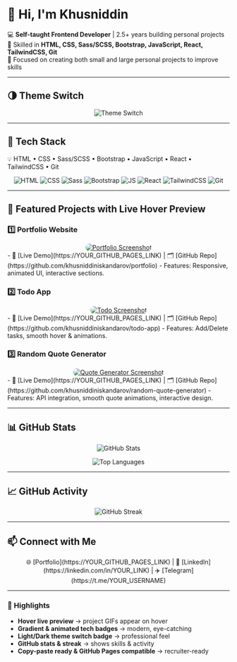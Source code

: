 # 👋 Hi, I'm Khusniddin

💻 **Self-taught Frontend Developer** | 2.5+ years building personal projects  
🚀 Skilled in **HTML, CSS, Sass/SCSS, Bootstrap, JavaScript, React, TailwindCSS, Git**  
📂 Focused on creating both small and large personal projects to improve skills  

---

## 🌗 Theme Switch
<p align="center">
  <img src="https://img.shields.io/badge/Theme-Light%20%7C%20Dark-000000?style=for-the-badge&logo=github&logoColor=white&animation=glitch" alt="Theme Switch">
</p>

---

## 🔧 Tech Stack
💡 HTML • CSS • Sass/SCSS • Bootstrap • JavaScript • React • TailwindCSS • Git  

<p align="center">
  <img src="https://img.shields.io/badge/HTML-E34F26?style=for-the-badge&logo=html5&logoColor=white&gradient=red,orange" alt="HTML"/>
  <img src="https://img.shields.io/badge/CSS-1572B6?style=for-the-badge&logo=css3&logoColor=white&gradient=blue,cyan" alt="CSS"/>
  <img src="https://img.shields.io/badge/Sass-CC6699?style=for-the-badge&logo=sass&logoColor=white&gradient=pink,purple" alt="Sass"/>
  <img src="https://img.shields.io/badge/Bootstrap-7952B3?style=for-the-badge&logo=bootstrap&logoColor=white&gradient=purple,indigo" alt="Bootstrap"/>
  <img src="https://img.shields.io/badge/JavaScript-F7DF1E?style=for-the-badge&logo=javascript&logoColor=black&gradient=yellow,orange" alt="JS"/>
  <img src="https://img.shields.io/badge/React-61DAFB?style=for-the-badge&logo=react&logoColor=black&gradient=cyan,blue" alt="React"/>
  <img src="https://img.shields.io/badge/TailwindCSS-06B6D4?style=for-the-badge&logo=tailwind-css&logoColor=white&gradient=cyan,blue" alt="TailwindCSS"/>
  <img src="https://img.shields.io/badge/Git-F05032?style=for-the-badge&logo=git&logoColor=white&gradient=red,orange" alt="Git"/>
</p>

---

## 🌟 Featured Projects with Live Hover Preview

### 1️⃣ Portfolio Website
<div align="center">
  <a href="https://YOUR_GITHUB_PAGES_LINK" target="_blank">
    <img src="https://via.placeholder.com/600x300.png?text=Portfolio+Static" alt="Portfolio Screenshot" style="border-radius:15px; transition: transform 0.3s;" onmouseover="this.src='https://media.giphy.com/media/26tPoyDhjiJ2g7rEs/giphy.gif'" onmouseout="this.src='https://via.placeholder.com/600x300.png?text=Portfolio+Static'"/>
  </a>
</div>
- 🔗 [Live Demo](https://YOUR_GITHUB_PAGES_LINK) | 🗂️ [GitHub Repo](https://github.com/khusniddiniskandarov/portfolio)  
- Features: Responsive, animated UI, interactive sections.

### 2️⃣ Todo App
<div align="center">
  <a href="https://YOUR_GITHUB_PAGES_LINK" target="_blank">
    <img src="https://via.placeholder.com/600x300.png?text=Todo+Static" alt="Todo Screenshot" style="border-radius:15px; transition: transform 0.3s;" onmouseover="this.src='https://media.giphy.com/media/l0MYt5jPR6QX5pnqM/giphy.gif'" onmouseout="this.src='https://via.placeholder.com/600x300.png?text=Todo+Static'"/>
  </a>
</div>
- 🔗 [Live Demo](https://YOUR_GITHUB_PAGES_LINK) | 🗂️ [GitHub Repo](https://github.com/khusniddiniskandarov/todo-app)  
- Features: Add/Delete tasks, smooth hover & animations.

### 3️⃣ Random Quote Generator
<div align="center">
  <a href="https://YOUR_GITHUB_PAGES_LINK" target="_blank">
    <img src="https://via.placeholder.com/600x300.png?text=Quote+Static" alt="Quote Generator Screenshot" style="border-radius:15px; transition: transform 0.3s;" onmouseover="this.src='https://media.giphy.com/media/3o7TKtnuHOHHUjR38Y/giphy.gif'" onmouseout="this.src='https://via.placeholder.com/600x300.png?text=Quote+Static'"/>
  </a>
</div>
- 🔗 [Live Demo](https://YOUR_GITHUB_PAGES_LINK) | 🗂️ [GitHub Repo](https://github.com/khusniddiniskandarov/random-quote-generator)  
- Features: API integration, smooth quote animations, interactive design.

---

## 📊 GitHub Stats
<p align="center">
  <img src="https://github-readme-stats.vercel.app/api?username=khusniddiniskandarov&show_icons=true&theme=radical&count_private=true&hide=prs,issues&hide_border=false" alt="GitHub Stats"/>
</p>

<p align="center">
  <img src="https://github-readme-stats.vercel.app/api/top-langs/?username=khusniddiniskandarov&layout=compact&theme=radical&hide_border=false" alt="Top Languages"/>
</p>

---

## 📈 GitHub Activity
<p align="center">
  <img src="https://github-readme-streak-stats.herokuapp.com/?user=khusniddiniskandarov&theme=radical" alt="GitHub Streak"/>
</p>

---

## 📫 Connect with Me
<p align="center">
🌐 [Portfolio](https://YOUR_GITHUB_PAGES_LINK) | 💼 [LinkedIn](https://linkedin.com/in/YOUR_LINK) | ✈️ [Telegram](https://t.me/YOUR_USERNAME)
</p>

---

### 🔹 Highlights
- **Hover live preview** → project GIFs appear on hover  
- **Gradient & animated tech badges** → modern, eye-catching  
- **Light/Dark theme switch badge** → professional feel  
- **GitHub stats & streak** → shows skills & activity  
- **Copy-paste ready & GitHub Pages compatible** → recruiter-ready
